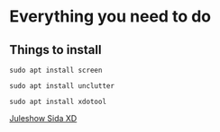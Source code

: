 # Everything you need to do

## Things to install

```
sudo apt install screen
```
```
sudo apt install unclutter
```
```
sudo apt install xdotool
```
[Juleshow Sida XD](http://192.168.1.148)
